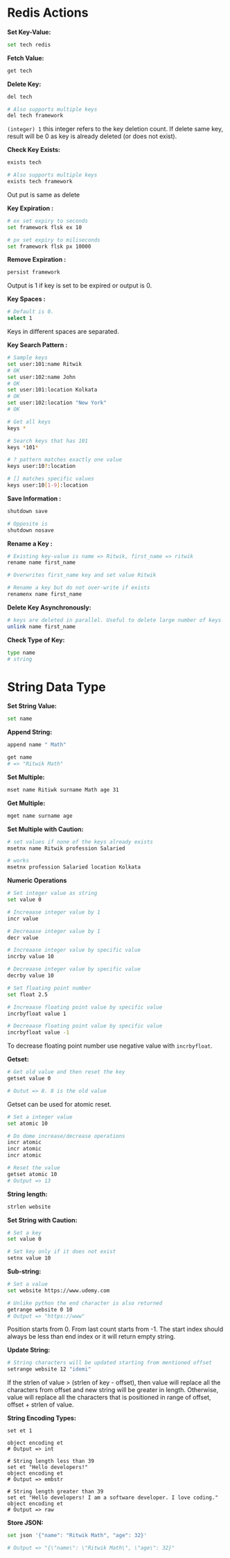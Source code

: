 # Redis Actions

**Set Key-Value:**
```bash
set tech redis
```

**Fetch Value:**
```bash
get tech
```

**Delete Key:**
```bash
del tech

# Also supports multiple keys
del tech framework
```

`(integer) 1` this integer refers to the key deletion count. If delete same key, result will be 0 as key is already deleted (or does not exist).

**Check Key Exists:**
```bash
exists tech

# Also supports multiple keys
exists tech framework
```
Out put is same as delete

**Key Expiration :**
```bash
# ex set expiry to seconds
set framework flsk ex 10

# px set expiry to miliseconds
set framework flsk px 10000
```

**Remove Expiration :**
```bash
persist framework
```
 Output is 1 if key is set to be expired or output is 0.

**Key Spaces :**
```bash
# Default is 0.
select 1
```
 Keys in different spaces are separated.

**Key Search Pattern :**
```bash
# Sample keys
set user:101:name Ritwik
# OK
set user:102:name John
# OK
set user:101:location Kolkata
# OK
set user:102:location "New York"
# OK

# Get all keys
keys *

# Search keys that has 101
keys *101*

# ? pattern matches exactly one value
keys user:10?:location

# [] matches specific values
keys user:10[1-9]:location
```

**Save Information :**
```bash
shutdown save

# Opposite is 
shutdown nosave
```

**Rename a Key :**
```bash
# Existing key-value is name => Ritwik, first_name => ritwik
rename name first_name

# Overwrites first_name key and set value Ritwik

# Rename a key but do not over-write if exists
renamenx name first_name
```

**Delete Key Asynchronously:**
```bash
# keys are deleted in parallel. Useful to delete large number of keys
unlink name first_name
```

**Check Type of Key:**
```bash
type name
# string
```

# String Data Type

**Set String Value:**
```bash
set name
```

**Append String:**
```bash
append name " Math"

get name
# => "Ritwik Math"
```

**Set Multiple:**
```bash
mset name Ritiwk surname Math age 31
```

**Get Multiple:**
```bash
mget name surname age
```

**Set Multiple with Caution:**
```bash
# set values if none of the keys already exists
msetnx name Ritwik profession Salaried

# works
msetnx profession Salaried location Kolkata
```

**Numeric Operations**
```bash
# Set integer value as string
set value 0

# Increaase integer value by 1
incr value

# Decreaase integer value by 1
decr value

# Increaase integer value by specific value
incrby value 10

# Decreaase integer value by specific value
decrby value 10

# Set floating point number
set float 2.5

# Increaase floating point value by specific value
incrbyfloat value 1

# Decreaase floating point value by specific value
incrbyfloat value -1
```

To decrease floating point number use negative value with `incrbyfloat`.

**Getset:**
```bash
# Get old value and then reset the key
getset value 0

# Outut => 8. 8 is the old value
```

Getset can be used for atomic reset.
```bash
# Set a integer value
set atomic 10

# Do dome increase/decrease operations
incr atomic
incr atomic
incr atomic

# Reset the value
getset atomic 10
# Output => 13
```

**String length:**
```bash
strlen website
```

**Set String with Caution:**
```bash
# Set a key
set value 0

# Set key only if it does not exist
setnx value 10
```

**Sub-string:**
```bash
# Set a value
set website https://www.udemy.com

# Unlike python the end character is also returned
getrange website 0 10
# Output => "https://www"
```
Position starts from 0. From last count starts from -1. The start index should always be less than end index or it will return empty string.

**Update String:**
```bash
# String characters will be updated starting from mentioned offset
setrange website 12 "idemi"
```
If the strlen of value > (strlen of key - offset), then value will replace all the characters from offset and new string will be greater in length. Otherwise, value will replace all the characters that is positioned in range of offset, offset + strlen of value.

**String Encoding Types:**
```bashh
set et 1

object encoding et
# Output => int

# String length less than 39
set et "Hello developers!"
object encoding et
# Output => embstr

# String length greater than 39
set et "Hello developers! I am a software developer. I love coding."
object encoding et
# Output => raw
```

**Store JSON:**
```bash
set json '{"name": "Ritwik Math", "age": 32}'

# Output => "{\"name\": \"Ritwik Math\", \"age\": 32}"
```
